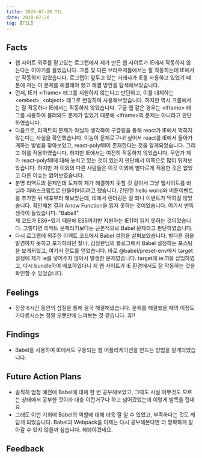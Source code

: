 ```yaml
---
title: 2020-07-20 TIL
date: 2020-07-20
tag: [TIL]
---
```


## Facts

- 웹 사이트 외주를 맡고있는 로그랩에서 제가 만든 웹 사이트가 IE에서 작동하지 않는다는 이야기를 들었습니다. 크롬 및 다른 브라우저들에서는 잘 작동하는데 IE에서만 작동하지 않았습니다. 로그랩이 앞두고 있는 거래사가 IE를 사용하고 있었기 때문에 저는 이 문제를 해결해야 했고 해결 방안을 탐색해보았습니다.
- 먼저, IE가 \<iframe\> 태그를 지원하지 않는다고 판단하고, 이를 대체하는 \<embed\>, \<object\> 태그로 변경하여 사용해보았습니다. 하지만 역시 크롬에서는 잘 작동하나 IE에서는 작동하지 않았습니다. 구글 맵 같은 경우는 \<iframe\> 태그를 사용하여 불러와도 문제가 없었기 때문에 \<iframe\>의 문제는 아니라고 판단하였습니다.
- 다음으로, 리액트의 문제가 아닐까 생각하여 구글링을 통해 react가 IE에서 먹히지 않는다는 사실을 확인했습니다. 이놈이 문제로구나! 싶어서 react를 IE에서 돌아가게하는 방법을 찾아보았고, react-polyfill이 존재한다는 것을 알게되었습니다. 그리고 이를 적용하였습니다. 하지만 IE에서는 여전히 작동하지 않았습니다. 무언가 제가 react-polyfill에 대해 놓치고 있는 것이 있는지 판단해서 이쪽으로 많이 뒤져보았습니다. 하지만 저 이외의 다른 사람들은 이것 이외에 별다르게 적용한 것은 없었고 다른 이슈는 없어보였습니다.
- 분명 리액트의 문제인데 도저히 제가 해결하지 못할 것 같아서 그냥 웹사이트를 바닐라 자바스크립트로 만들어버리려고 했습니다. 간단한 hello world와 버튼이벤트를 추가한 뒤 배포부터 해보았는데, IE에서 렌더링은 잘 되나 이벤트가 먹히질 않았습니다. 확인해본 결과 Arrow Function을 읽지 못하는 것이었습니다. 여기서 번뜩 생각이 들었습니다. "Babel!"  
제 코드가 ES6+였기 때문에 ES5까지만 지원하는 IE11이 읽지 못하는 것이었습니다. 그렇다면 리액트 문제라기보다는 근본적으로 Babel 문제라고 판단하였습니다.
- 다시 로그랩에 외주한 리액트 코드에서 Babel 설정을 살펴보았습니다. 별다른 점을 발견하지 못하고 포기하려던 찰나, 김정환님의 블로그에서 Babel 설정하는 포스팅을 보게되었고, 여기서 힌트를 얻었습니다. 바로 @babel/preset-env에서 target 설정에 제가 ie를 넣어주지 않아서 발생한 문제였습니다. target에 ie:11을 삽입하였고, 다시 bundle하여 배포하였더니 제 웹 사이트가 IE 환경에서도 잘 작동하는 것을 확인할 수 있었습니다.

## Feelings

- 장장 6시간 동안의 삽질을 통해 결국 해결해냈습니다. 문제를 해결했을 때의 이정도 카타르시스는 정말 오랜만에 느껴보는 것 같습니다. 휴!!

## Findings

- Babel을 사용하여 IE에서도 구동되는 웹 어플리케이션을 만드는 방법을 알게되었습니다.

## Future Action Plans

- 솔직히 엄청 예전에 Babel에 대해 한 번 공부해보았고, 그때도 사실 아무것도 모르는 상태에서 공부한 것이라 대충 이런거구나 하고 넘어갔었는데 이렇게 발목을 잡네요.
- 그래도 이번 기회에 Babel의 역할에 대해 더욱 잘 알 수 있었고, 부족하다는 것도 깨닫게 되었습니다. Babel과 Webpack을 이제는 다시 공부해본다면 더 명확하게 알아갈 수 있지 않을까 싶습니다. 해봐야겠네요.

## Feedback
